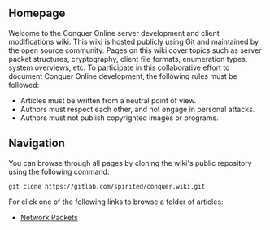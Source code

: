 ## Homepage
Welcome to the Conquer Online server development and client modifications wiki. This wiki is hosted publicly using Git and maintained by the open source community. Pages on this wiki cover topics such as server packet structures, cryptography, client file formats, enumeration types, system overviews, etc. To participate in this collaborative effort to document Conquer Online development, the following rules must be followed:

* Articles must be written from a neutral point of view.
* Authors must respect each other, and not engage in personal attacks.
* Authors must not publish copyrighted images or programs.

## Navigation
You can browse through all pages by cloning the wiki's public repository using the following command:
```
git clone https://gitlab.com/spirited/conquer.wiki.git
```
For click one of the following links to browse a folder of articles:

* [Network Packets](Packets/Index)